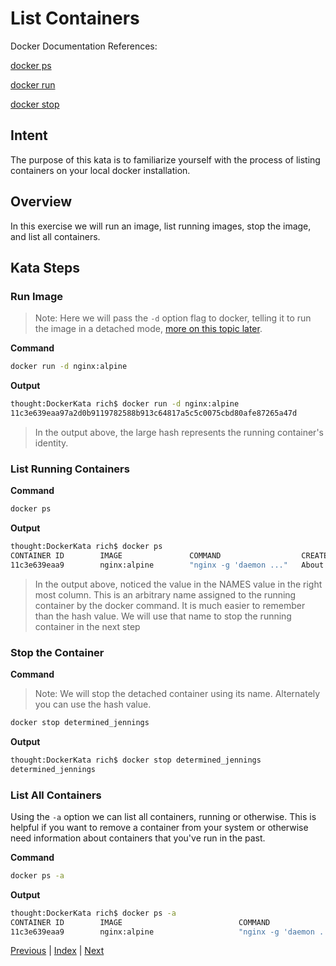 # List Containers

Docker Documentation References:

[docker ps](https://docs.docker.com/engine/reference/commandline/ps/)

[docker run](https://docs.docker.com/engine/reference/commandline/run/)

[docker stop](https://docs.docker.com/engine/reference/commandline/stop/)

## Intent

The purpose of this kata is to familiarize yourself with the process of listing containers on your local docker installation.

## Overview

In this exercise we will run an image, list running images, stop the image, and list all containers.

## Kata Steps

### Run Image

> Note: Here we will pass the `-d` option flag to docker, telling it to run the image in a detached mode, [more on this topic later](07_start_containers.md).

**Command**

```bash
docker run -d nginx:alpine
```

**Output**

```bash
thought:DockerKata rich$ docker run -d nginx:alpine
11c3e639eaa97a2d0b9119782588b913c64817a5c5c0075cbd80afe87265a47d
```

> In the output above, the large hash represents the running container's identity.

### List Running Containers

**Command**

```bash
docker ps
```

**Output**

```bash
thought:DockerKata rich$ docker ps
CONTAINER ID        IMAGE               COMMAND                  CREATED              STATUS              PORTS               NAMES
11c3e639eaa9        nginx:alpine        "nginx -g 'daemon ..."   About a minute ago   Up About a minute   80/tcp              determined_jennings
```

> In the output above, noticed the value in the NAMES value in the right most column. This is an arbitrary name assigned to the running container by the docker command. It is much easier to remember than the hash value. We will use that name to stop the running container in the next step

### Stop the Container

**Command**

> Note: We will stop the detached container using its name. Alternately you can use the hash value.

```bash
docker stop determined_jennings
```

**Output**

```bash
thought:DockerKata rich$ docker stop determined_jennings
determined_jennings
```

### List All Containers

Using the `-a` option we can list all containers, running or otherwise. This is helpful if you want to remove a container from your system or otherwise need information about containers that you've run in the past.

**Command**

```bash
docker ps -a
```

**Output**

```bash
thought:DockerKata rich$ docker ps -a
CONTAINER ID        IMAGE                          COMMAND                  CREATED             STATUS                      PORTS               NAMES
11c3e639eaa9        nginx:alpine                   "nginx -g 'daemon ..."   2 minutes ago       Exited (0) 30 seconds ago                       determined_jennings
```

[Previous](02_list_images.md) | [Index](README.md) | [Next](04_delete_container.md)
